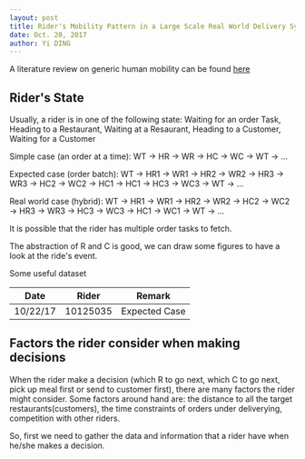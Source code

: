 ```yaml
--- 
layout: post
title: Rider's Mobility Pattern in a Large Scale Real World Delivery System
date: Oct. 20, 2017
author: Yi DING
---
```


[comment]: # (This post introduce the rider's mobility pattern in the real world delivery system)

A literature review on generic human mobility can be found [here](../Human-Mobility-Literature-Review-Yi-Ding.pdf)

## Rider's State
Usually, a rider is in one of the following state:
Waiting for an order Task, Heading to a Restaurant, Waiting at a Resaurant, Heading to a Customer, Waiting for a Customer

Simple case (an order at a time): 
WT -> HR -> WR -> HC -> WC -> WT -> ...

Expected case (order batch):
WT -> HR1 -> WR1 -> HR2 -> WR2 -> HR3 -> WR3 -> HC2 -> WC2 -> HC1 -> HC1 -> HC3 -> WC3 -> WT -> ...

Real world case (hybrid):
WT -> HR1 -> WR1 -> HR2 -> WR2 -> HC2 -> WC2 -> HR3 -> WR3 -> HC3 -> WC3 -> HC1 -> WC1 -> WT -> ...

It is possible that the rider has multiple order tasks to fetch.

The abstraction of R and C is good, we can draw some figures to have a look at the ride's event.


Some useful dataset

|Date       |Rider      |Remark         |
|---        |---        |---            |
|10/22/17   |10125035   |Expected Case  |


## Factors the rider consider when making decisions 
When the rider make a decision (which R to go next, which C to go next, pick up meal first or send to customer first), there are many factors the rider might consider. Some factors around hand are: the distance to all the target restaurants(customers), the time constraints of orders under deliverying, competition with other riders.

So, first we need to gather the data and information that a rider have when he/she makes a decision.